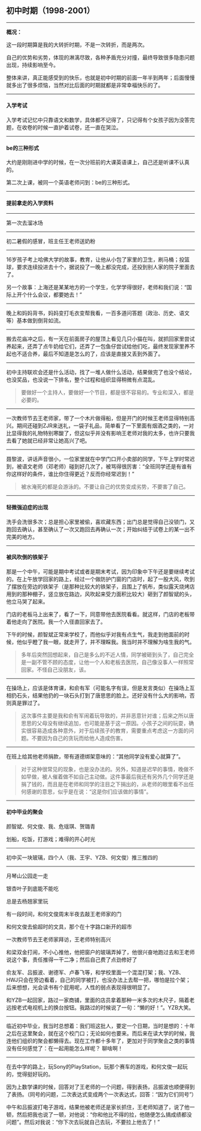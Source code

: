 ## 初中时期（1998-2001）

---

**概况：**

这一段时期算是我的大转折时期，不是一次转折，而是两次。

自己的优势和劣势，体现的淋漓尽致，各种矛盾充分对撞，最终导致很多隐患问题出现，持续影响至今。

整体来讲，真正能感受到的快乐，也就是初中时期的前面一年半到两年；后面慢慢就多出了很多烦恼，当然对比后面的时期就都是非常幸福快乐的了。

---

#### 入学考试

入学考试记忆中只靠语文和数学，具体都不记得了，只记得有个女孩子因为没答完题，在收卷的时候一直护着试卷，还一直在哭泣。

---

#### be的三种形式

大约是刚刚进中学的时候，在一次分班前的大课英语课上，自己还是听课不认真的。

第二次上课，被同一个英语老师问到：be的三种形式。

---

#### 提前拿走的入学资料

---

第一次去溜冰场

---

初二暑假的感冒，班主任王老师送奶粉

---

16岁孩子考上哈佛大学的故事，教育，让他从小包了家里的卫生，刷马桶；投篮球，要求连续投进去十个，据说投了一晚上都没完成，还投到别人家的院子里面去了。

另一个故事：上海还是某某地方的一个学生，化学学得很好，老师和我们说：“国际上开个什么会议，都要她去！”

---

晚上和妈妈背书，妈妈变打毛衣变帮我看，一百多道问答题（政治、历史、语文等）基本做到倒背如流。

---

搬去花庙冲之后，有一天在前面房子的屋顶上看见几只小猫在叫，就抓回家里尝试养起来，还弄了点牛奶给它们，还弄了一包鱼仔尝试给他们吃，最终发现家里养不起也不适合养，最后不知道是怎么的了，应该是直接又丢到外面了。

---

初中主持联欢会还是什么活动，找了一堆人做什么活动，结果做完了也没个结论，也没奖品，也没说一下排名，整个过程和组织显得稍微有点混乱。

> 要做好一个主持人，要做好一个节目，都是很不容易的。专业和深入，都是必要的。

---

一次教师节去王老师家，带了一个木片做得船，但是开门的时候王老师显得特别高兴。期间还碰到ZJR来送礼，一袋子礼品，简单看了一下里面有烟酒之类的，一对比显得我的礼物特别寒酸了，但这似乎并没有影响王老师对我的太多，也许只要我去看了她就已经非常让她高兴了吧。

---

聂黎波，讲话声音很小，一位家里就在中学门口开小卖部的同学，下午上学时常迟到，被语文老师（邓老师）碰到好几次了，被骂得很厉害：“全班同学还是有谁有你这样好的条件，谁比你住得更近？反而你经常迟到！”

> 被水淹死的都是会游泳的。不要让自己的优势变成劣势，不要害了自己。

---

#### 轻微强迫症的出现

洗手会洗很多次；总是担心家里被偷，喜欢藏东西；出门总是觉得自己没锁门，又跑回去确认，甚至确认了一次又跑回去再确认一次；开始纠结于试卷上的某一出不完美的地方。

---

#### 被风吹倒的铁架子

那是一个中午，可能是期中考试或者是期末考试，因为印象中下午还是要继续考试的。在上午放学回家的路上，经过一个做防护门窗的门店时，起了一股大风，吹到了摆放在旁边的铁架子（是那种比较大的铁架子，且围上了帆布，类似露天烧烤店用到的那种棚子，竖立放在路边，风吹起来受力面积比较大）砸到了颜智斌的头，他立马哭了起来。

门店的老板马上出来了，看了一下，同意带他去医院看看。就这样，门店的老板带着他走向了医院。我一个人径直回家去了。

下午的时候，颜智斌正常来学校了，而他似乎对我有点生气，我走到他面前的时候，他似乎瞪了我一眼，就走开了，并不理睬我。我当时并不理解为啥生我的气。

> 多年后突然回想起来，自己是多么的不近人情，同学被砸到头了，自己完全是一副不管不顾的态度，让他一个人和老板去医院，自己像没事人一样照常回家。不怪自己没朋友，该。

---

在操场上，应该是体育课，和俞有军（可能名字有误，但是发言类似）在操场上互相扔石头，结果他扔的一块石头打到了唐思思的脸上。还好没有什么大的影响，否则真是罪过了。

> 这次事件主要是我和俞有军闹着玩导致的，并非恶意针对谁；后来之所以唐思思的父母没有继续追加，也可能是基于这一原因。小孩子之间的玩耍，确实很容易造成各种意外，对于后续孩子的教育，需要重点考虑这一方面的问题。不要因为自己的贪玩而给他人造成伤害。

---

在班上给其他老师捐款，带有道德绑架意味的：“其他同学没有爱心就算了”。

> 对于这种很常见的现象，也是没办法的。另外，知道是迟早的事情，晚做不如早做，被人催着做不如自己主动做。这件事最后我还有另外几个同学还是捐了钱的，而且是在老师和同学的注目之下捐出的，从老师的眼里看不出任何感谢的意思，似乎是在说：“这是你们应该做的事情”。

---

#### 初中毕业的聚会

颜智斌、何文俊、我、危瑶琪、贺璐青

划船，吃饭，打游戏；难得的开心时光

---

初中买一块玻璃，四个人（我、王宇、YZB、何文俊）推三推四的

---

月琴山公园走一走

银杏叶子到底能不能吃

总是去杨翘家里玩

有一段时间，和何文俊周末半夜去敲王老师家的门

和何文俊去偷超时的文具，那个在十字路口新开的超市

一次教师节去王老师家拜访，王老师特别高兴

和梁双金打闹，不小心推他，他把窗户的玻璃弄掉了，他很兴奋地跑过去和王老师说这个事，责任推得一干二净；然后自己费了点劲修好了

俞友军、吕振波、谢德军、卢春飞等，和学校里面一个混混打架；我、YZB、HWJ只会在旁边看着，自己的同学被打，也没办法上去帮一把，哪怕是拉个架；后来想想，光会读书有个屁用呢，人性的弱点表现得很明显了。

和YZB一起回家，路过一家商铺，里面的店员拿着那种一米多次的木尺子，隔着老远按老式电视机上的换台按钮。我路过的时候说了一句：“懒的好！”。YZB大笑。

---

临近初中毕业，我当时总想着：我们班这批人，要定一个日期，当时是想的：十年之后在这里聚会，就在这个校门口；无论如何也要来。而后来在读大学的时候，我连他们组织的聚会都懒得去。现在工作都十多年了，更加对于同学聚会之类的事情没有任何感觉了：在一起用能怎么样呢？ 聊啥啊！

---

在去中学的路上，玩Sony的PlayStation，玩那个赛车的游戏，和何文俊一起玩的，觉得挺好玩的。

因为上数学课的时候，回答对了王老师的一个问题，得到表扬，吕振波也顺便得到了表扬。（同号的问题，二次表达式变成两个一次表达式，回答：“因为它们同号”）

中午和吕振波打电子游戏，结果他被老师还是家长抓住，王老师知道了，说了他一顿，然后把我也说了一顿，对他说：“你和他比不得的拉，他随便怎么搞成绩都没问题”。然后对我说：“你下次去玩就自己去玩，不要拉上他去了！”



